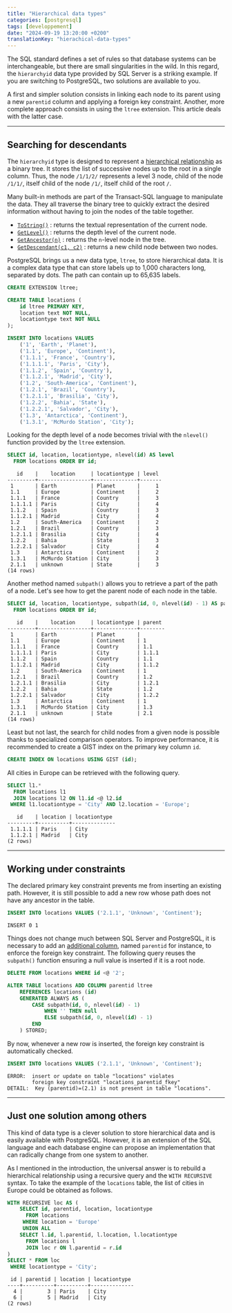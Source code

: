 ```yaml
---
title: "Hierarchical data types"
categories: [postgresql]
tags: [developpement]
date: "2024-09-19 13:20:00 +0200"
translationKey: "hierachical-data-types"
---
```


The SQL standard defines a set of rules so that database systems can be interchangeable,
but there are small singularities in the wild. In this regard, the `hierarchyid` data type
provided by SQL Server is a striking example. If you are switching to PostgreSQL, two
solutions are available to you.

A first and simpler solution consists in linking each node to its parent using a new
`parentid` column and applying a foreign key constraint. Another, more complete approach
consists in using the `ltree` extension. This article deals with the latter case.

<!--more-->

---

## Searching for descendants

The `hierarchyid` type is designed to represent a [hierarchical relationship][1] as a binary
tree. It stores the list of successive nodes up to the root in a single column. Thus, the
node `/1/1/2/` represents a level 3 node, child of the node `/1/1/`, itself child of the
node `/1/`, itself child of the root `/`.

[1]: https://learn.microsoft.com/en-us/sql/relational-databases/hierarchical-data-sql-server

Many built-in methods are part of the Transact-SQL language to manipulate the data. They all
traverse the binary tree to quickly extract the desired information without having to join
the nodes of the table together.

- [`ToString()`][2] : returns the textual representation of the current node.
- [`GetLevel()`][3] : returns the depth level of the current node.
- [`GetAncestor(n)`][4] : returns the `n`-level node in the tree.
- [`GetDescendant(c1, c2)`][5] : returns a new child node between two nodes.

[2]: https://learn.microsoft.com/en-us/sql/t-sql/data-types/tostring-database-engine
[3]: https://learn.microsoft.com/en-us/sql/t-sql/data-types/getlevel-database-engine
[4]: https://learn.microsoft.com/en-us/sql/t-sql/data-types/getancestor-database-engine
[5]: https://learn.microsoft.com/en-us/sql/t-sql/data-types/getdescendant-database-engine

PostgreSQL brings us a new data type, `ltree`, to store hierarchical data. It is a complex data
type that can store labels up to 1,000 characters long, separated by dots. The path can contain
up to 65,635 labels.

[6]: https://www.postgresql.org/docs/current/ltree.html

```sql
CREATE EXTENSION ltree;

CREATE TABLE locations (
    id ltree PRIMARY KEY,
    location text NOT NULL,
    locationtype text NOT NULL
);

INSERT INTO locations VALUES
    ('1', 'Earth', 'Planet'),
    ('1.1', 'Europe', 'Continent'),
    ('1.1.1', 'France', 'Country'),
    ('1.1.1.1', 'Paris', 'City'),
    ('1.1.2', 'Spain', 'Country'),
    ('1.1.2.1', 'Madrid', 'City'),
    ('1.2', 'South-America', 'Continent'),
    ('1.2.1', 'Brazil', 'Country'),
    ('1.2.1.1', 'Brasilia', 'City'),
    ('1.2.2', 'Bahia', 'State'),
    ('1.2.2.1', 'Salvador', 'City'),
    ('1.3', 'Antarctica', 'Continent'),
    ('1.3.1', 'McMurdo Station', 'City');
```

Looking for the depth level of a node becomes trivial with the `nlevel()` function provided
by the `ltree` extension.

```sql
SELECT id, location, locationtype, nlevel(id) AS level
  FROM locations ORDER BY id;
```
```console
   id    |    location     | locationtype | level
---------+-----------------+--------------+-------
 1       | Earth           | Planet       |     1
 1.1     | Europe          | Continent    |     2
 1.1.1   | France          | Country      |     3
 1.1.1.1 | Paris           | City         |     4
 1.1.2   | Spain           | Country      |     3
 1.1.2.1 | Madrid          | City         |     4
 1.2     | South-America   | Continent    |     2
 1.2.1   | Brazil          | Country      |     3
 1.2.1.1 | Brasilia        | City         |     4
 1.2.2   | Bahia           | State        |     3
 1.2.2.1 | Salvador        | City         |     4
 1.3     | Antarctica      | Continent    |     2
 1.3.1   | McMurdo Station | City         |     3
 2.1.1   | unknown         | State        |     3
(14 rows)
```

Another method named `subpath()` allows you to retrieve a part of the path of a node. Let's
see how to get the parent node of each node in the table.

```sql
SELECT id, location, locationtype, subpath(id, 0, nlevel(id) - 1) AS parentid
  FROM locations ORDER BY id;
```
```console
   id    |    location     | locationtype | parent
---------+-----------------+--------------+--------
 1       | Earth           | Planet       |
 1.1     | Europe          | Continent    | 1
 1.1.1   | France          | Country      | 1.1
 1.1.1.1 | Paris           | City         | 1.1.1
 1.1.2   | Spain           | Country      | 1.1
 1.1.2.1 | Madrid          | City         | 1.1.2
 1.2     | South-America   | Continent    | 1
 1.2.1   | Brazil          | Country      | 1.2
 1.2.1.1 | Brasilia        | City         | 1.2.1
 1.2.2   | Bahia           | State        | 1.2
 1.2.2.1 | Salvador        | City         | 1.2.2
 1.3     | Antarctica      | Continent    | 1
 1.3.1   | McMurdo Station | City         | 1.3
 2.1.1   | unknown         | State        | 2.1
(14 rows)
```

Least but not last, the search for child nodes from a given node is possible thanks to
specialized comparison operators. To improve performance, it is recommended to create a
GIST index on the primary key column `id`.

```sql
CREATE INDEX ON locations USING GIST (id);
```

All cities in Europe can be retrieved with the following query.

```sql
SELECT l1.*
  FROM locations l1
  JOIN locations l2 ON l1.id <@ l2.id
 WHERE l1.locationtype = 'City' AND l2.location = 'Europe';

```
```console
   id    | location | locationtype
---------+----------+--------------
 1.1.1.1 | Paris    | City
 1.1.2.1 | Madrid   | City
(2 rows)
```

---

## Working under constraints

The declared primary key constraint prevents me from inserting an existing path. However, it
is still possible to add a new row whose path does not have any ancestor in the table.

```sql
INSERT INTO locations VALUES ('2.1.1', 'Unknown', 'Continent');
```
```console
INSERT 0 1
```

Things does not change much between SQL Server and PostgreSQL, it is necessary to add an
[additional column][7], named `parentid` for instance, to enforce the foreign key constraint.
The following query reuses the `subpath()` function ensuring a null value is inserted if it
is a root node.

[7]: https://learn.microsoft.com/en-us/sql/relational-databases/hierarchical-data-sql-server#enforce-a-tree

```sql
DELETE FROM locations WHERE id <@ '2';

ALTER TABLE locations ADD COLUMN parentid ltree
    REFERENCES locations (id)
    GENERATED ALWAYS AS (
        CASE subpath(id, 0, nlevel(id) - 1)
            WHEN '' THEN null
            ELSE subpath(id, 0, nlevel(id) - 1)
        END
    ) STORED;
```

By now, whenever a new row is inserted, the foreign key constraint is automatically checked.

```sql
INSERT INTO locations VALUES ('2.1.1', 'Unknown', 'Continent');
```
```console
ERROR:  insert or update on table "locations" violates
        foreign key constraint "locations_parentid_fkey"
DETAIL:  Key (parentid)=(2.1) is not present in table "locations".
```

---

## Just one solution among others

This kind of data type is a clever solution to store hierarchical data and is easily
available with PostgreSQL. However, it is an extension of the SQL language and each
database engine can propose an implementation that can radically change from one system
to another.

As I mentioned in the introduction, the universal answer is to rebuild a hierarchical
relationship using a recursive query and the `WITH RECURSIVE` syntax. To take the example
of the `locations` table, the list of cities in Europe could be obtained as follows.

<!--
CREATE TABLE locations (
    id bigint PRIMARY KEY,
    parentid bigint REFERENCES locations (id),
    location text NOT NULL,
    locationtype text NOT NULL
);

INSERT INTO locations VALUES
    (1, null, 'Earth', 'Planet'),
    (2, 1, 'Europe', 'Continent'),
    (3, 2, 'France', 'Country'),
    (4, 3, 'Paris', 'City'),
    (5, 2, 'Spain', 'Country'),
    (6, 5, 'Madrid', 'City'),
    (7, 2, 'Portugal', 'Country'),
    (8, 7, 'Lisbon', 'City'),
    (9, 1, 'South-America', 'Continent'),
    (10, 9, 'Brazil', 'Country'),
    (11, 10, 'Brasilia', 'City'),
    (12, 10, 'Bahia', 'State'),
    (13, 12, 'Salvador', 'City'),
    (14, 1, 'Antarctica', 'Continent'),
    (15, 14, 'McMurdo Station', 'City');
-->

```sql
WITH RECURSIVE loc AS (
    SELECT id, parentid, location, locationtype
      FROM locations
     WHERE location = 'Europe'
     UNION ALL
    SELECT l.id, l.parentid, l.location, l.locationtype
      FROM locations l
      JOIN loc r ON l.parentid = r.id
)
SELECT * FROM loc
 WHERE locationtype = 'City';
```
```console
 id | parentid | location | locationtype
----+----------+----------+--------------
  4 |        3 | Paris    | City
  6 |        5 | Madrid   | City
(2 rows)
```
